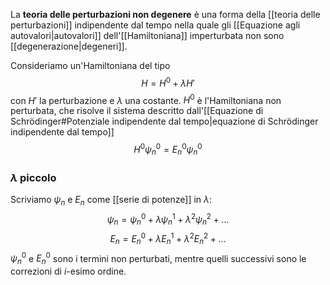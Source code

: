La **teoria delle perturbazioni non degenere** è una forma della [[teoria delle perturbazioni]] indipendente dal tempo nella quale gli [[Equazione agli autovalori|autovalori]] dell'[[Hamiltoniana]] imperturbata non sono [[degenerazione|degeneri]].

Consideriamo un'Hamiltoniana del tipo
$$H=H^{0}+\lambda H'$$
con $H'$ la perturbazione e $\lambda$ una costante. $H^{0}$ è l'Hamiltoniana non perturbata, che risolve il sistema descritto dall'[[Equazione di Schrödinger#Potenziale indipendente dal tempo|equazione di Schrödinger indipendente dal tempo]]
$$H^{0}\psi_{n}^{0}=E_{n}^{0}\psi_{n}^{0}$$
### $\lambda$ piccolo
Scriviamo $\psi_{n}$ e $E_{n}$ come [[serie di potenze]] in $\lambda$:
$$\psi_{n}=\psi_{n}^{0}+\lambda\psi_{n}^{1}+\lambda^{2}\psi_{n}^{2}+\ldots$$
$$E_{n}=E_{n}^{0}+\lambda E_{n}^{1}+\lambda^{2}E_{n}^{2}+\ldots$$
$\psi_{n}^{0}$ e $E_{n}^{0}$ sono i termini non perturbati, mentre quelli successivi sono le correzioni di $i$-esimo ordine.